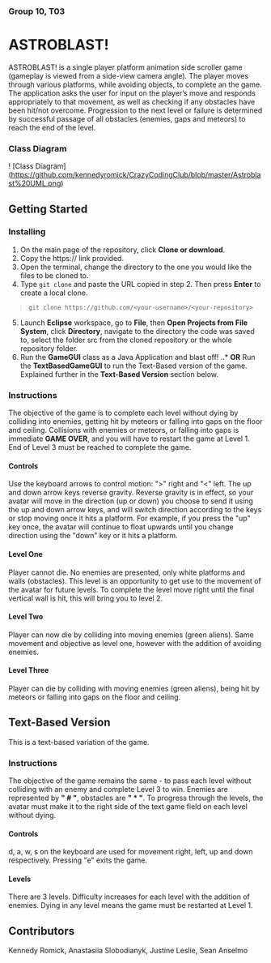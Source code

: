 ### Group 10, T03
# ASTROBLAST!
ASTROBLAST! is a single player platform animation side scroller game (gameplay is viewed from a side-view camera angle). The player moves through various platforms, while avoiding objects, to complete an the game. The application asks the user for input on the player’s move and responds appropriately to that movement, as well as checking if any obstacles have been hit/not overcome. Progression to the next level or failure is determined by successful passage of all obstacles (enemies, gaps and meteors) to reach the end of the level. 

### Class Diagram 
! [Class Diagram] (https://github.com/kennedyromick/CrazyCodingClub/blob/master/Astroblast%20UML.png)

## Getting Started
### Installing
1. On the main page of the repository, click **Clone or download**.
2. Copy the https:// link provided.
3. Open the terminal, change the directory to the one you would like the files to be cloned to. 
4. Type `git clone` and paste the URL copied in step 2. Then press **Enter** to create a local clone.
  > `git clone https://github.com/<your-username>/<your-repository>`
5. Launch **Eclipse** workspace, go to **File**, then **Open Projects from File System**, click **Directory**, navigate to the directory the code was saved to, select the folder src from the cloned repository or the whole repository folder.
6. Run the **GameGUI** class as a Java Application and blast off! 
..* **OR** Run the **TextBasedGameGUI** to run the Text-Based version of the game. Explained further in the **Text-Based Version** section below.

### Instructions
The objective of the game is to complete each level without dying by colliding into enemies, getting hit by meteors or falling into gaps on the floor and ceiling. Collisions with enemies or meteors, or falling into gaps is immediate **GAME OVER**, and you will have to restart the game at Level 1. End of Level 3 must be reached to complete the game.
#### Controls
Use the keyboard arrows to control motion: ">" right and "<" left. The up and down arrow keys reverse gravity. Reverse gravity is in effect, so your avatar will move in the direction (up or down) you choose to send it using the up and down arrow keys, and will switch direction according to the keys or stop moving once it hits a platform. For example, if you press the "up" key once, the avatar will continue to float upwards until you change direction using the "down" key or it hits a platform.
#### Level One
Player cannot die. No enemies are presented, only white platforms and walls (obstacles). This level is an opportunity to get use to the movement of the avatar for future levels. To complete the level move right until the final vertical wall is hit, this will bring you to level 2.
#### Level Two
Player can now die by colliding into moving enemies (green aliens). Same movement and objective as level one, however with the addition of avoiding enemies.
#### Level Three
Player can die by colliding with moving enemies (green aliens), being hit by meteors or falling into gaps on the floor and ceiling.

## Text-Based Version
This is a text-based variation of the game.
### Instructions
The objective of the game remains the same - to pass each level without colliding with an enemy and complete Level 3 to win. Enemies are represented by **" # "**, obstacles are **" * "**. To progress through the levels, the avatar must make it to the right side of the text game field on each level without dying.
#### Controls
d, a, w, s on the keyboard are used for movement right, left, up and down respectively. Pressing "e" exits the game.
#### Levels
There are 3 levels. Difficulty increases for each level with the addition of enemies. Dying in any level means the game must be restarted at Level 1.


## Contributors
Kennedy Romick,
Anastasiia Slobodianyk,
Justine Leslie,
Sean Anselmo
